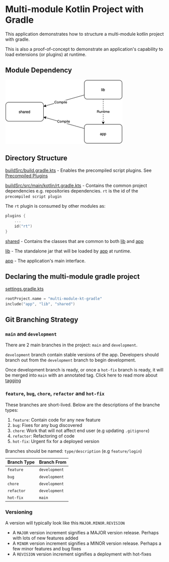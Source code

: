 # Multi-module Kotlin Project with Gradle
This application demonstrates how to structure a multi-module kotlin project with gradle.

This is also a proof-of-concept to demonstrate an application's capability to load 
extensions (or plugins) at runtime.

## Module Dependency

![Module Dependency](docs/mm-kt-gdl.png?raw=true "Module Dependency")

## Directory Structure

[buildSrc/build.gradle.kts](buildSrc/build.gradle.kts) - Enables the precompiled script plugins.
See [Precompiled Plugins](https://docs.gradle.org/current/userguide/custom_plugins.html#sec:precompiled_plugins)

[buildSrc/src/main/kotlin/rt.gradle.kts](buildSrc/src/main/kotlin/rt.gradle.kts) - Contains the common project dependencies e.g. repositories
dependencies. ```rt``` is the id of the ```precompiled script plugin```

The ```rt``` plugin is consumed by other modules as:
```kotlin
plugins { 
    ...
    id("rt")
}
```

[shared](shared) - Contains the classes that are common to both [lib](lib) and [app](app)

[lib](lib) - The standalone jar that will be loaded by [app](app) at runtime.

[app](app) - The application's main interface.

## Declaring the multi-module gradle project
[settings.gradle.kts](settings.gradle.kts)
```kotlin
rootProject.name = "multi-module-kt-gradle"
include("app", "lib", "shared")
```

## Git Branching Strategy

### `main` and `development`

There are 2 main branches in the project: `main` and `development`.

`development` branch contain stable versions of the app. Developers should branch out from the `development` branch to begin development.

Once development branch is ready, or once a `hot-fix` branch is ready, it will be merged into `main` with an annotated tag. Click here to read more about [tagging](https://git-scm.com/book/en/v2/Git-Basics-Tagging)

### `feature`, `bug`, `chore`, `refactor` and `hot-fix`

These branches are short-lived. Below are the descriptions of the branche types:

1. `feature`: Contain code for any new feature
2. `bug`: Fixes for any bug discovered
3. `chore`: Work that will not affect end user (e.g updating `.gitignore`)
4. `refactor`: Refactoring of code
5. `hot-fix`: Urgent fix for a deployed version

Branches should be named: `type/description` (e.g `feature/login`)

| Branch Type | Branch From   |
| ----------- | ------------- |
| `feature`   | `development` |
| `bug`       | `development` |
| `chore`     | `development` |
| `refactor`  | `development` |
| `hot-fix`   | `main`      |

### Versioning

A version will typically look like this `MAJOR.MINOR.REVISION`

- A `MAJOR` version increment signifies a MAJOR version release. Perhaps with lots of new features added
- A `MINOR` version increment signifies a MINOR version release. Perhaps a few minor features and bug fixes
- A `REVISION` version increment signifies a deployment with hot-fixes
